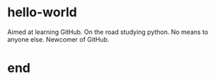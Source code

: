 # hello-world
Aimed at learning GitHub.
On the road studying python.
No means to anyone else.
Newcomer of GitHub.
# end
